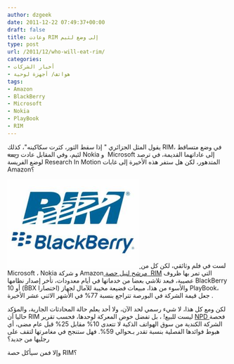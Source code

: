```yaml
---
author: dzgeek
date: 2011-12-22 07:49:37+00:00
draft: false
title: وعادت RIM إلى وضع لئيم
type: post
url: /2011/12/who-will-eat-rim/
categories:
- أخبار الشركات
- هواتف/ أجهزة لوحية
tags:
- Amazon
- BlackBerry
- Microsoft
- Nokia
- PlayBook
- RIM
---
```


يقول المثل الجزائري " إذا سقط الثور، كثرت سكاكينه"، كذلك RIM، في وضع متساقط لئيم، وفي المقابل عادت <del>ريمة</del> Nokia و  Microsoft إلى عاداتهما القديمة، في ترصد لوضع الفريسة Research In Motion المتدهور، لكن هل ستفر هذه الأخيرة إلى غابات Amazon؟


[![شعار RIM و BlackBerry](rim-blackberry-logo-1-300x202.jpg)
](https://www.it-scoop.com/wp-content/uploads/2011/12/rim-blackberry-logo-1.jpg)لست في فلم وثائقي، لكن كل من Microsoft ، Nokia و شركة Amazon[ مرشح لنيل حصة  RIM](http://online.wsj.com/article/SB10001424052970204879004577111030686209566.html) التي تمر بها ظروف عصيبة، فبعد تلاشي بعضا من خدماتها في أيام معدودات، تأخر إصدار نظامها BlackBerry 10 أو (BBX اختصارا) والأسوء من هذا، مبيعات فضيعة مخيبة للآمال لجهاز PlayBook، جعل قيمة الشركة في البورصة تتراجع بنسبة 77% في الأشهر الاثني عشر الأخيرة .


لكن ومع كل هذا، لا شيء رسمي لحد الآن، ولا أحد يعلم حالة المحادثات الجارية، والمؤكد حاليا أن RIM ليست للبيع! ، بل تفضل خوض المعركة لوحدها، فحسب تقرير [NPD ](https://www.npd.com)فحصة الشركة الكندية من سوق الهواتف الذكية لا تتعدى 10% مقابل 25% قبل عام مضى، أي هبوط فوائدها الفصلية بنسبة تقدر بـحوالي 59%. فهل ستنجح في مغامرتها لتقف على رجليها من جديد؟

وإلا فمن سيأكل حصة RIM؟
